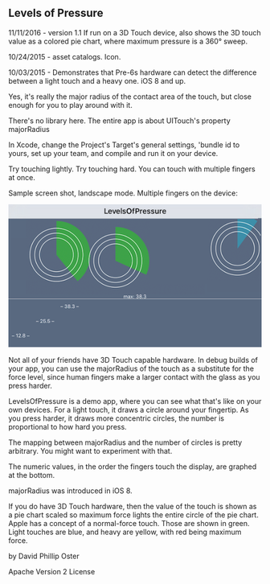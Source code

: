 ## Levels of Pressure

11/11/2016 - version 1.1 If run on a 3D Touch device, also shows the 3D touch value as a colored pie
chart, where maximum pressure is a 360° sweep.

10/24/2015 - asset catalogs. Icon.

10/03/2015 - Demonstrates that Pre-6s hardware can detect the difference
between a light touch and a heavy one. iOS 8 and up.

Yes, it's really the major radius of the contact area of the touch, but close enough for you to
play around with it.

There's no library here. The entire app is about UITouch's property majorRadius

In Xcode, change the Project's Target's general settings, 'bundle id to yours, set up your team, and compile and run it on your device.

Try touching lightly. Try touching hard. You can touch with multiple fingers at once.

Sample screen shot, landscape mode. Multiple fingers on the device:

![sample](https://github.com/DavidPhillipOster/LevelsOfPressure/blob/master/Art/Sample.png "Sample screen shot.")

Not all of your friends have 3D Touch capable hardware. In debug builds of your app, you can use the majorRadius of the touch as a substitute for the force level, since human fingers make a larger contact with the glass as you press harder.

LevelsOfPressure is a demo app, where you can see what that's like on your own devices. For a light touch, it draws a circle around your fingertip. As you press harder, it draws more concentric circles, the number is proportional to how hard you press.

The mapping between majorRadius and the number of circles is pretty arbitrary. You might want to experiment with that.

The numeric values, in the order the fingers touch the display, are graphed at the bottom.

majorRadius was introduced in iOS 8.

If you do have 3D Touch hardware, then the value of the touch is shown as a pie chart scaled so maximum force lights the entire circle of the pie chart. Apple has a concept of a normal-force touch. Those are shown in green. Light touches are blue, and heavy are yellow, with red being maximum force.

by David Phillip Oster

Apache Version 2 License
